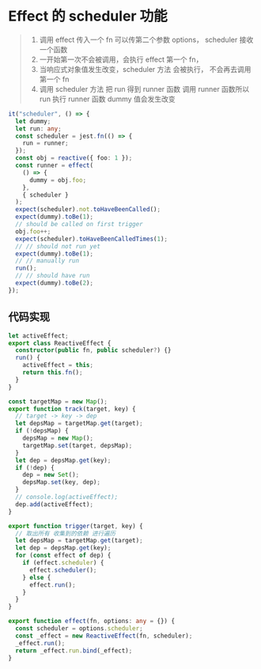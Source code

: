# Effect 的 scheduler 功能

> 1. 调用 effect 传入一个 fn 可以传第二个参数 options， scheduler 接收一个函数
> 2. 一开始第一次不会被调用，会执行 effect 第一个 fn，
> 3. 当响应式对象值发生改变，scheduler 方法 会被执行， 不会再去调用第一个 fn
> 4. 调用 scheduler 方法 把 run 得到 runner 函数 调用 runner 函数所以 run 执行 runner 函数 dummy 值会发生改变

```ts
it("scheduler", () => {
  let dummy;
  let run: any;
  const scheduler = jest.fn(() => {
    run = runner;
  });
  const obj = reactive({ foo: 1 });
  const runner = effect(
    () => {
      dummy = obj.foo;
    },
    { scheduler }
  );
  expect(scheduler).not.toHaveBeenCalled();
  expect(dummy).toBe(1);
  // should be called on first trigger
  obj.foo++;
  expect(scheduler).toHaveBeenCalledTimes(1);
  // // should not run yet
  expect(dummy).toBe(1);
  // // manually run
  run();
  // // should have run
  expect(dummy).toBe(2);
});
```

## 代码实现

```ts
let activeEffect;
export class ReactiveEffect {
  constructor(public fn, public scheduler?) {}
  run() {
    activeEffect = this;
    return this.fn();
  }
}

const targetMap = new Map();
export function track(target, key) {
  // target -> key -> dep
  let depsMap = targetMap.get(target);
  if (!depsMap) {
    depsMap = new Map();
    targetMap.set(target, depsMap);
  }
  let dep = depsMap.get(key);
  if (!dep) {
    dep = new Set();
    depsMap.set(key, dep);
  }
  // console.log(activeEffect);
  dep.add(activeEffect);
}

export function trigger(target, key) {
  // 取出所有 收集到的依赖 进行遍历
  let depsMap = targetMap.get(target);
  let dep = depsMap.get(key);
  for (const effect of dep) {
    if (effect.scheduler) {
      effect.scheduler();
    } else {
      effect.run();
    }
  }
}

export function effect(fn, options: any = {}) {
  const scheduler = options.scheduler;
  const _effect = new ReactiveEffect(fn, scheduler);
  _effect.run();
  return _effect.run.bind(_effect);
}
```
